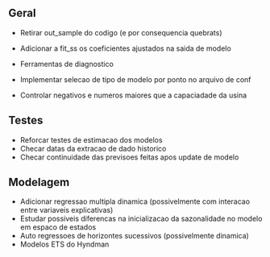 ## Geral
- Retirar out_sample do codigo (e por consequencia quebrats)

- Adicionar a fit_ss os coeficientes ajustados na saida de modelo

- Ferramentas de diagnostico
- Implementar selecao de tipo de modelo por ponto no arquivo de conf
- Controlar negativos e numeros maiores que a capaciadade da usina

## Testes
- Reforcar testes de estimacao dos modelos
- Checar datas da extracao de dado historico
- Checar continuidade das previsoes feitas apos update de modelo

## Modelagem
- Adicionar regressao multipla dinamica (possivelmente com interacao entre variaveis explicativas)
- Estudar possiveis diferencas na inicializacao da sazonalidade no modelo em espaco de estados
- Auto regressoes de horizontes sucessivos (possivelmente dinamica)
- Modelos ETS do Hyndman
